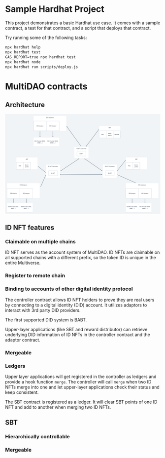 # Sample Hardhat Project

This project demonstrates a basic Hardhat use case. It comes with a sample contract, a test for that contract, and a script that deploys that contract.

Try running some of the following tasks:

```shell
npx hardhat help
npx hardhat test
GAS_REPORT=true npx hardhat test
npx hardhat node
npx hardhat run scripts/deploy.js
```

# MultiDAO contracts

## Architecture
![image](Architecture.png)

## ID NFT features
### Claimable on multiple chains
ID NFT serves as the account system of MultiDAO. ID NFTs are claimable on all supported
chains with a different prefix, so the token ID is unique in the entire Multiverse.

### Register to remote chain

### Binding to accounts of other digital identity protocol
The controller contract allows ID NFT holders to prove they are real users by
connecting to a digital identity (DID) account. It utilizes adaptors to interact
with 3rd party DID providers.

The first supported DID system is BABT.

Upper-layer applications (like SBT and reward distributor) can retrieve underlying DID
information of ID NFTs in the controller contract and the adaptor contract.

### Mergeable

### Ledgers
Upper layer applications will get registered in the controller as ledgers and
provide a hook function `merge`. The controller will call `merge` when two ID
NFTs merge into one and let upper-layer applications check their status and
keep consistent.

The SBT contract is registered as a ledger. It will clear SBT points of one ID
NFT and add to another when merging two ID NFTs.

## SBT
### Hierarchically controllable
### Mergeable